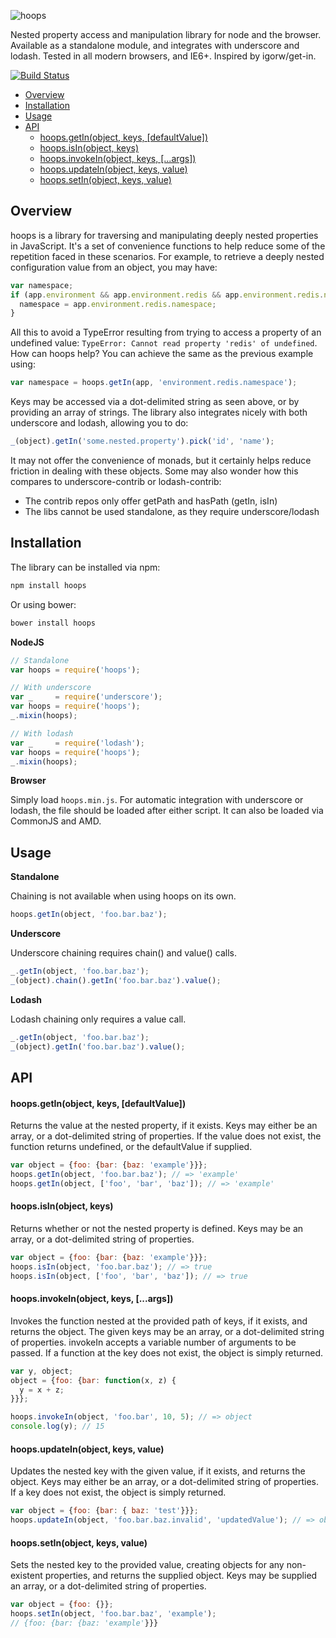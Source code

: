 ![hoops](http://danielstjules.com/github/hoops-logo.png)

Nested property access and manipulation library for node and the browser.
Available as a standalone module, and integrates with underscore and lodash.
Tested in all modern browsers, and IE6+. Inspired by igorw/get-in.

[![Build Status](https://travis-ci.org/danielstjules/hoops.svg?branch=master)](https://travis-ci.org/danielstjules/hoops)

* [Overview](#overview)
* [Installation](#installation)
* [Usage](#usage)
* [API](#api)
  * [hoops.getIn(object, keys, \[defaultValue\])](#hoopsgetinobject-keys-defaultvalue)
  * [hoops.isIn(object, keys)](#hoopsisinobject-keys)
  * [hoops.invokeIn(object, keys, \[...args\])](#hoopsinvokeinobject-keys-args)
  * [hoops.updateIn(object, keys, value)](#hoopsupdateinobject-keys-value)
  * [hoops.setIn(object, keys, value)](#hoopssetinobject-keys-value)

## Overview

hoops is a library for traversing and manipulating deeply nested properties in
JavaScript. It's a set of convenience functions to help reduce some of the
repetition faced in these scenarios. For example, to retrieve a deeply nested
configuration value from an object, you may have:

``` javascript
var namespace;
if (app.environment && app.environment.redis && app.environment.redis.namespace) {
  namespace = app.environment.redis.namespace;
}
```

All this to avoid a TypeError resulting from trying to access a property of
an undefined value: `TypeError: Cannot read property 'redis' of undefined`.
How can hoops help? You can achieve the same as the previous example using:

``` javascript
var namespace = hoops.getIn(app, 'environment.redis.namespace');
```

Keys may be accessed via a dot-delimited string as seen above, or by providing
an array of strings. The library also integrates nicely with both underscore
and lodash, allowing you to do:

``` javascript
_(object).getIn('some.nested.property').pick('id', 'name');
```

It may not offer the convenience of monads, but it certainly helps reduce
friction in dealing with these objects. Some may also wonder how this compares
to underscore-contrib or lodash-contrib:

* The contrib repos only offer getPath and hasPath (getIn, isIn)
* The libs cannot be used standalone, as they require underscore/lodash

## Installation

The library can be installed via npm:

``` bash
npm install hoops
```

Or using bower:

``` bash
bower install hoops
```

**NodeJS**

``` javascript
// Standalone
var hoops = require('hoops');

// With underscore
var _     = require('underscore');
var hoops = require('hoops');
_.mixin(hoops);

// With lodash
var _     = require('lodash');
var hoops = require('hoops');
_.mixin(hoops);
```

**Browser**

Simply load `hoops.min.js`. For automatic integration with underscore or lodash,
the file should be loaded after either script. It can also be loaded via
CommonJS and AMD.

## Usage

**Standalone**

Chaining is not available when using hoops on its own.

``` javascript
hoops.getIn(object, 'foo.bar.baz');
```

**Underscore**

Underscore chaining requires chain() and value() calls.

``` javascript
_.getIn(object, 'foo.bar.baz');
_(object).chain().getIn('foo.bar.baz').value();
```

**Lodash**

Lodash chaining only requires a value call.

``` javascript
_.getIn(object, 'foo.bar.baz');
_(object).getIn('foo.bar.baz').value();
```

## API

#### hoops.getIn(object, keys, \[defaultValue\])

Returns the value at the nested property, if it exists. Keys may either be
an array, or a dot-delimited string of properties. If the value does not
exist, the function returns undefined, or the defaultValue if supplied.

``` javascript
var object = {foo: {bar: {baz: 'example'}}};
hoops.getIn(object, 'foo.bar.baz'); // => 'example'
hoops.getIn(object, ['foo', 'bar', 'baz']); // => 'example'
```

#### hoops.isIn(object, keys)

Returns whether or not the nested property is defined. Keys may be an
array, or a dot-delimited string of properties.

``` javascript
var object = {foo: {bar: {baz: 'example'}}};
hoops.isIn(object, 'foo.bar.baz'); // => true
hoops.isIn(object, ['foo', 'bar', 'baz']); // => true
```

#### hoops.invokeIn(object, keys, \[...args\])

Invokes the function nested at the provided path of keys, if it exists,
and returns the object. The given keys may be an array, or a dot-delimited
string of properties. invokeIn accepts a variable number of arguments to
be passed. If a function at the key does not exist, the object is simply
returned.

``` javascript
var y, object;
object = {foo: {bar: function(x, z) {
  y = x + z;
}}};

hoops.invokeIn(object, 'foo.bar', 10, 5); // => object
console.log(y); // 15
```

#### hoops.updateIn(object, keys, value)

Updates the nested key with the given value, if it exists, and returns the
object. Keys may either be an array, or a dot-delimited string of
properties. If a key does not exist, the object is simply returned.

``` javascript
var object = {foo: {bar: { baz: 'test'}}};
hoops.updateIn(object, 'foo.bar.baz.invalid', 'updatedValue'); // => object
```

#### hoops.setIn(object, keys, value)

Sets the nested key to the provided value, creating objects for any
non-existent properties, and returns the supplied object. Keys may be
supplied an array, or a dot-delimited string of properties.

``` javascript
var object = {foo: {}};
hoops.setIn(object, 'foo.bar.baz', 'example');
// {foo: {bar: {baz: 'example'}}}
```
